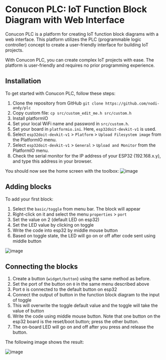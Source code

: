 # Conucon PLC: IoT Function Block Diagram with Web Interface

Conucon PLC is a platform for creating IoT function block diagrams with a web interface. This platform utilizes the PLC (programmable logic controller) concept to create a user-friendly interface for building IoT projects.

With Conucon PLC, you can create complex IoT projects with ease. The platform is user-friendly and requires no prior programming experience.


## Installation

To get started with Conucon PLC, follow these steps:




1. Clone the repository from GitHub ``git clone https://github.com/nodi-andy/plc``
2. Copy custom file: ``cp src/custom_edit_me.h src/custom.h``
3. Install platformIO
4. Set your local WiFi name and password in `src/custom.h`.
5. Set your board in `platformio.ini`. Here, `esp32doit-devkit-v1` is used.
6. Select `esp32doit-devkit-v1` > `Platform` > `Upload Filesystem image` from the PlatformIO menu.
7. Select `esp32doit-devkit-v1` > `General` > `Upload and Monitor` from the PlatformIO menu.
8. Check the serial monitor for the IP address of your ESP32 (192.168.x.y), and type this address in your browser.

You should now see the home screen with the toolbox:
![image](https://user-images.githubusercontent.com/19575988/226483575-d08071e0-56ef-4dff-9901-b49b5f7c6bd9.png)

## Adding blocks
To add your first block:

1. Select the `basic/toggle` from menu bar. The block will appear
1. Right-click on it and select the menu `properties` > `port`
1. Set the value on 2 (default LED on esp32)
1. Set the LED value by clicking on toggle
1. Write the code into esp32 by middle mouse button
1. Based on toggle state, the LED will go on or off after code sent using middle button

![image](https://user-images.githubusercontent.com/19575988/226484676-56ec907a-3cb7-420c-95fb-651981efb0b9.png)

## Connecting the blocks
1. Create a button (`widget/button`) using the same method as before.
1. Set the port of the button on `0` in the same menu described above
1. Port `0` is connected to the default button on esp32
1. Connect the output of button in the function block diagram to the input of toggle
1. This will overwrite the toggle default value and the toggle will take the value of button
1. Write the code using middle mouse button. Note that one button on the esp32 board is the reset/boot button; press the other button.
1. The on-board LED will go on and off after you press and release the button.

The following image shows the result:

![image](https://user-images.githubusercontent.com/19575988/226485050-dcea0894-c195-4a8a-ac60-4a712d056e47.png)

